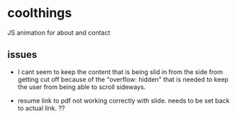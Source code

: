 # coolthings
JS animation for about and contact 

## issues

  * I cant seem to keep the content that is being slid in from the side
    from getting cut off because of the "overflow: hidden" that is needed 
    to keep the user from being able to scroll sideways.
    
  * resume link to pdf not working correctly with slide. needs to be set back 
    to actual link. ??

